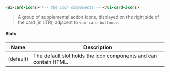 ```html
<ui-card-icons><!-- the icon components --></ui-card-icons>
```

> A group of supplemental action icons, displayed on the right side of the card (in LTR), adjacent to `<ui-card-buttons>`.

#### Slots

| Name      | Description                                                      |
| --------- | ---------------------------------------------------------------- |
| (default) | The default slot holds the icon components and can contain HTML. |
